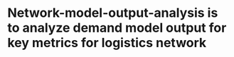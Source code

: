 # Network-model-output-analysis is to analyze demand model output for key metrics for logistics network
